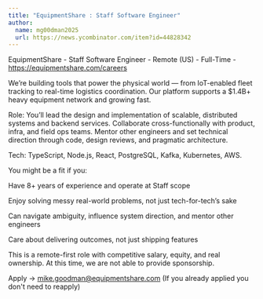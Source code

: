 ```yaml
---
title: "EquipmentShare : Staff Software Engineer"
author:
  name: mg00dman2025
  url: https://news.ycombinator.com/item?id=44828342
---
```

EquipmentShare - Staff Software Engineer - Remote (US) - Full-Time - <a href="https:&#x2F;&#x2F;equipmentshare.com&#x2F;careers" rel="nofollow">https:&#x2F;&#x2F;equipmentshare.com&#x2F;careers</a>

We’re building tools that power the physical world — from IoT-enabled fleet tracking to real-time logistics coordination. Our platform supports a $1.4B+ heavy equipment network and growing fast.

Role:
You’ll lead the design and implementation of scalable, distributed systems and backend services. Collaborate cross-functionally with product, infra, and field ops teams. Mentor other engineers and set technical direction through code, design reviews, and pragmatic architecture.

Tech: TypeScript, Node.js, React, PostgreSQL, Kafka, Kubernetes, AWS.

You might be a fit if you:

Have 8+ years of experience and operate at Staff scope

Enjoy solving messy real-world problems, not just tech-for-tech’s sake

Can navigate ambiguity, influence system direction, and mentor other engineers

Care about delivering outcomes, not just shipping features

This is a remote-first role with competitive salary, equity, and real ownership. At this time, we are not able to provide sponsorship.

Apply → mike.goodman@equipmentshare.com (If you already applied you don&#x27;t need to reapply)
<JobApplication />
